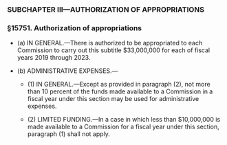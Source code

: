 ### SUBCHAPTER III—AUTHORIZATION OF APPROPRIATIONS

### §15751. Authorization of appropriations
* (a) IN GENERAL.—There is authorized to be appropriated to each Commission to carry out this subtitle $33,000,000 for each of fiscal years 2019 through 2023.

* (b) ADMINISTRATIVE EXPENSES.—

  * (1) IN GENERAL.—Except as provided in paragraph (2), not more than 10 percent of the funds made available to a Commission in a fiscal year under this section may be used for administrative expenses.

  * (2) LIMITED FUNDING.—In a case in which less than $10,000,000 is made available to a Commission for a fiscal year under this section, paragraph (1) shall not apply.